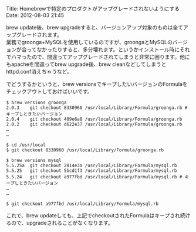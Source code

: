 Title: Homebrewで特定のプロダクトがアップグレードされないようにする
Date: 2012-08-03 21:45

brew update後、brew upgradeすると、バージョンアップ対象のものは全てアップグレードされます。  
業務でgroonga+MySQLを使用しているのですが、groongaとMySQLのバージョンが合ってなかったりすると、多分壊れます。というかインストール時にそれでハマったので、間違ってアップグレードされてしまうと非常に困ります。他にもapacheを間違ってbrew upgrade後、brew cleanなどしてしまうとhttpd.conf消えちゃうなど。

でどうするかというと、brew versionsでキープしたいバージョンのFormulaをチェックアウトしておけばいいです。

	$ brew versions groonga
	2.0.3    git checkout 8330960 /usr/local/Library/Formula/groonga.rb # キープしときたいバージョン
	2.0.4    git checkout 409e6a8 /usr/local/Library/Formula/groonga.rb
	2.0.2    git checkout d622e37 /usr/local/Library/Formula/groonga.rb
	…
	…
	
	$ cd /usr/local
	$ git checkout 8330960 /usr/local/Library/Formula/groonga.rb
	
	$ brew versions mysql
	5.5.25a  git checkout 2814e3a /usr/local/Library/Formula/mysql.rb
	5.5.25   git checkout 5bcd1f3 /usr/local/Library/Formula/mysql.rb
	5.5.24   git checkout a977fbd /usr/local/Library/Formula/mysql.rb # キープしときたいバージョン
	…
	…
	
	$ git checkout a977fbd /usr/local/Library/Formula/mysql.rb

これで、brew updateしても、上記でcheckoutされたFormulaはキープされ続けるので、upgradeされることがなくなります。
